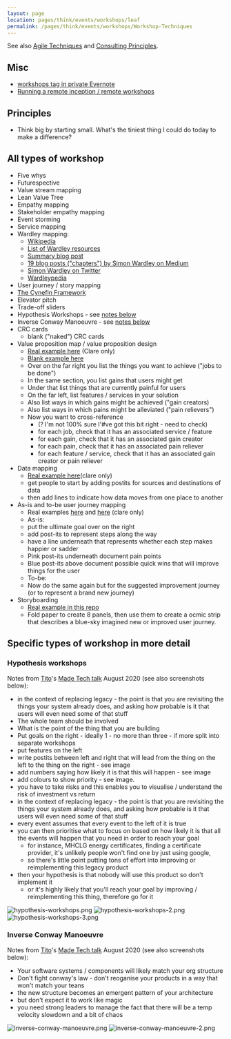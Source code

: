 ```yaml
---
layout: page
location: pages/think/events/workshops/leaf
permalink: /pages/think/events/workshops/Workshop-Techniques
---
```


See also [Agile Techniques](/pages/think/agile-princ/Agile-Techniques) and [Consulting Principles](/pages/think/agile-princ/Consulting-Principles).

## Misc

- [workshops tag in private Evernote](https://www.evernote.com/client/web?login=true#?an=true&n=7247fd4c-5a5c-4678-a41b-aa72740b1df4&query=tag%1Fworkshops%1FtagGuid%3Af516d459-b182-4e38-85c0-15ad61fe373f%1Eview%3AVIEW%2FALL_NOTES&)
- [Running a remote inception / remote workshops](/pages/think/events/workshops/Remote-Inception)

## Principles

- Think big by starting small. What's the tiniest thing I could do today to make a difference?

## All types of workshop

- Five whys
- Futurespective
- Value stream mapping
- Lean Value Tree
- Empathy mapping
- Stakeholder empathy mapping
- Event storming
- Service mapping
- Wardley mapping:	
	- [Wikipedia](https://en.wikipedia.org/wiki/Wardley_map)
	- [List of Wardley resources](https://wardley-maps-community.github.io/awesome-wardley-maps/)
	- [Summary blog post](https://blog.gardeviance.org/2015/02/an-introduction-to-wardley-value-chain.html)
	- [19 blog posts ("chapters") by Simon Wardley on Medium](https://medium.com/wardleymaps/on-being-lost-2ef5f05eb1ec)
	- [Simon Wardley on Twitter](https://twitter.com/swardley/status/1273932178720796673?s=20)
	- [Wardleypedia](http://wardleypedia.org/mediawiki/index.php/Wardleypedia)
- User journey / story mapping
- [The Cynefin Framework](https://en.wikipedia.org/wiki/Cynefin_framework)
- Elevator pitch
- Trade-off sliders 
- Hypothesis Workshops - see [notes below](#hypothesis-workshops)
- Inverse Conway Manoeuvre - see [notes below](#inverse-conway-manoeuvre)
- CRC cards
	- blank ("naked") CRC cards 
- Value proposition map / value proposition design
	- [Real example here](https://github.com/claresudbery/clare-tech/blob/master/resources/images/value-proposition-map.png) (Clare only) 
	- [Blank example here](value-proposition-map-blank.jpeg)
	- Over on the far right you list the things you want to achieve ("jobs to be done")
	- In the same section, you list gains that users might get
	- Under that list things that are currently painful for users
	- On the far left, list features / services in your solution
	- Also list ways in which gains might be achieved ("gain creators) 
	- Also list ways in which pains might be alleviated ("pain relievers")	
	- Now you want to cross-reference 
		- (? I'm not 100% sure I'#ve got this bit right - need to check)
		- for each job, check that it has an associated service / feature
		- for each gain, check that it has an associated gain creator
		- for each pain, check that it has an associated pain reliever
		- for each feature / service, check that it has an associated gain creator or pain reliever
- Data mapping
	- [Real example here](https://github.com/claresudbery/clare-tech/blob/master/resources/images/data-mapping.png)(clare only)
	- get people to start by adding postits for sources and destinations of data
	- then add lines to indicate how data moves from one place to another
- As-is and to-be user journey mapping
	- Real examples [here](https://github.com/claresudbery/clare-tech/blob/master/resources/images/as-is-user-journey-map.png) and [here](https://github.com/claresudbery/clare-tech/blob/master/resources/images/to-be-user-journey-map.png) (clare only)
	- As-is:
	- put the ultimate goal over on the right
	- add post-its to represent steps along the way
	- have a line underneath that represents whether each step makes happier or sadder
	- Pink post-its underneath document pain points
	- Blue post-its above document possible quick wins that will improve things for the user
	- To-be:
	- Now do the same again but for the suggested improvement journey (or to represent a brand new journey)
- Storyboarding
	- [Real example in this repo](/resources/images/storyboarding.png)
	- Fold paper to create 8 panels, then use them to create a ocmic strip that describes a blue-sky imagined new or improved user journey.

## Specific types of workshop in more detail

### Hypothesis workshops

Notes from [Tito](https://twitter.com/rbs_tito)'s [Made Tech talk](https://www.madetech.com/resources/webinars/avoiding-the-legacy-trap-how-to-ensure-your-legacy-decisions-arent-holding-back-your-modernisation) August 2020 (see also screenshots below):

- in the context of replacing legacy - the point is that you are revisiting the things your system already does, and asking how probable is it that users will even need some of that stuff 
- The whole team should be involved
- What is the point of the thing that you are building
- Put goals on the right - ideally 1 - no more than three - if more split into separate workshops
- put features on the left
- write postits between left and right that will lead from the thing on the left to the thing on the right - see image 
- add numbers saying how likely it is that this will happen - see image
- add colours to show priority - see image. 
- you have to take risks and this enables you to visualise / understand the risk of investment vs return
- in the context of replacing legacy - the point is that you are revisiting the things your system already does, and asking how probable is it that users will even need some of that stuff 
- every event assumes that every event to the left of it is true 
- you can then prioritise what to focus on based on how likely it is that all the events will happen that you need in order to reach your goal
	- for instance, MHCLG energy certificates, finding a certificate provider, it's unlikely people won't find one by just using google, 
	- so there's little point putting tons of effort into improving or reimplementing this legacy product
- then your hypothesis is that nobody will use this product so don't implement it
	- or it's highly likely that you'll reach your goal by improving / reimplementing this thing, therefore go for it	

![hypothesis-workshops.png](/resources/images/hypothesis-workshops.png)
![hypothesis-workshops-2.png](/resources/images/hypothesis-workshops-2.png)
![hypothesis-workshops-3.png](/resources/images/hypothesis-workshops-3.png)

### Inverse Conway Manoeuvre 

Notes from [Tito](https://twitter.com/rbs_tito)'s [Made Tech talk](https://www.madetech.com/resources/webinars/avoiding-the-legacy-trap-how-to-ensure-your-legacy-decisions-arent-holding-back-your-modernisation) August 2020 (see also screenshots below):

- Your software systems / components will likely match your org structure
- Don't fight conway's law - don't reoganise your products in a way that won't match your teans
- the new structure becomes an emergent pattern of your architecture
- but don't expect it to work like magic
- you need strong leaders to manage the fact that there will be a temp velocity slowdown and a bit of chaos

![inverse-conway-manoeuvre.png](/resources/images/inverse-conway-manoeuvre.png)
![inverse-conway-manoeuvre-2.png](/resources/images/inverse-conway-manoeuvre-2.png)

